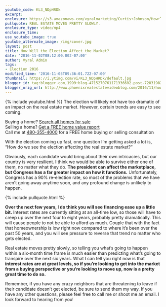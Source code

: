 ```yaml
---
youtube_code: KL3_NDpHRDk
excerpt:
enclosure: https://s3.amazonaws.com/vyralmarketing/Curtis+Johnson/How+The+Election+Affects+You.mp4
pullquote: REAL ESTATE MOVES PRETTY SLOWLY.
enclosure_type: video/mp4
enclosure_time:
use_youtube_image: true
youtube_alternate_image: /img/cover.jpg
layout: post
title: How Will the Election Affect the Market?
date: '2016-11-02T08:12:00.002-07:00'
author: Vyral Admin
tags:
- Election 2016
modified_time: '2016-11-05T09:36:01.722-07:00'
thumbnail: https://i.ytimg.com/vi/KL3_NDpHRDk/default.jpg
blogger_id: tag:blogger.com,1999:blog-4715270761171336602.post-7283198272235531953
blogger_orig_url: http://www.phoenixrealestatevideoblog.com/2016/11/how-will-election-affect-market.html
---
```

{% include youtube.html %}
The election will likely not have too dramatic of an impact on the real estate market. However, certain trends are easy to see coming.

<div class="post-cta">
Buying a home? <a href="http://www.curtisjohnsonrealty.com/" target="_blank">Search all homes for sale</a><br>
Selling a home? <a href="http://www.instantvalueonline.com/" target="_blank">Get a FREE home value report</a><br>
Call me at <a href="tel:1-480-355-4000" target="_blank">480-355-4000</a> for a FREE home buying or selling consultation
</div>

With the election coming up fast, one question I’m getting asked a lot is, “How do we see the election affecting the real estate market?”

Obviously, each candidate would bring about their own intricacies, but our country is very resilient. I think we would be able to survive either one of them, no matter what they do. **The president can affect the marketplace, but Congress has a far greater impact on how it functions.** Unfortunately, Congress has a 90% re-election rate, so most of the problems that we have aren’t going away anytime soon, and any profound change is unlikely to happen.

{% include pullquote.html %}

**Over the next few years, I do think you will see financing ease up a little bit.** Interest rates are currently sitting at an all-time low, so those will have to creep up over the next four to eight years, probably pretty dramatically. This will cause people to not be able to afford as much. Couple that with the fact that homeownership is low right now compared to where it’s been over the past 50 years, and you will see pressure to reverse that trend no matter who gets elected.

Real estate moves pretty slowly, so telling you what’s going to happen within a six-month time frame is much easier than predicting what’s going to transpire over the next six years. What I can tell you right now is that **interest rates are at great levels, so if you’re looking to get into the market from a buying perspective or you’re looking to move up, now is a pretty great time to do so.**

Remember, if you have any crazy neighbors that are threatening to leave if their candidate doesn’t get elected, be sure to send them my way. If you have any other questions, please feel free to call me or shoot me an email. I look forward to hearing from you!
